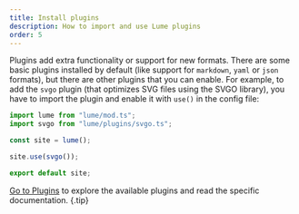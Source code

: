 ```yaml
---
title: Install plugins
description: How to import and use Lume plugins
order: 5
---
```


Plugins add extra functionality or support for new formats. There are some basic
plugins installed by default (like support for `markdown`, `yaml` or `json`
formats), but there are other plugins that you can enable. For example, to add
the `svgo` plugin (that optimizes SVG files using the SVGO library), you have to
import the plugin and enable it with `use()` in the config file:

```js
import lume from "lume/mod.ts";
import svgo from "lume/plugins/svgo.ts";

const site = lume();

site.use(svgo());

export default site;
```

[Go to Plugins](/plugins/) to explore the available plugins and read the
specific documentation. {.tip}
